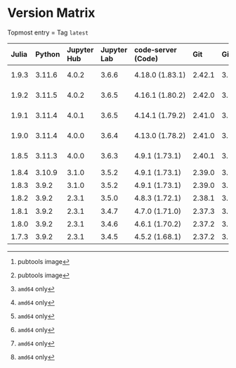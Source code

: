 # Version Matrix

Topmost entry = Tag `latest`

| Julia | Python  | Jupyter Hub | Jupyter Lab | code‑server (Code) | Git    | Git LFS | Pandoc | CTAN date[^1] | Quarto[^1]  | Linux distro |
|:------|:--------|:------------|:------------|:-------------------|:-------|:--------|:-------|:--------------|:------------|:-------------|
| 1.9.3 | 3.11.6  | 4.0.2       | 3.6.6       | 4.18.0 (1.83.1)    | 2.42.1 | 3.4.0   | 3.1.1  | 2023-11-14    | 1.3.450     | Debian 12    |
| 1.9.2 | 3.11.5  | 4.0.2       | 3.6.5       | 4.16.1 (1.80.2)    | 2.42.0 | 3.4.0   | 3.1.1  | 2023-08-24    | 1.3.450     | Debian 12    |
| 1.9.1 | 3.11.4  | 4.0.1       | 3.6.5       | 4.14.1 (1.79.2)    | 2.41.0 | 3.3.0   | 3.1.1  | 2023-07-05    | 1.3.433     | Debian 12    |
| 1.9.0 | 3.11.4  | 4.0.0       | 3.6.4       | 4.13.0 (1.78.2)    | 2.41.0 | 3.3.0   | 3.1.1  | 2023-06-07    | 1.3.361     | Debian 11    |
| 1.8.5 | 3.11.3  | 4.0.0       | 3.6.3       | 4.9.1 (1.73.1)     | 2.40.1 | 3.3.0   | 3.1.1  | 2023-05-07    | 1.3.340     | Debian 11    |
| 1.8.4 | 3.10.9  | 3.1.0       | 3.5.2       | 4.9.1 (1.73.1)     | 2.39.0 | 3.3.0   | 2.19.2 | 2023‑01‑08    | 1.2.313[^2] | Debian 11    |
| 1.8.3 | 3.9.2   | 3.1.0       | 3.5.2       | 4.9.1 (1.73.1)     | 2.39.0 | 3.3.0   | 2.19.2 | 2022‑12‑23    | 1.2.280[^2] | Debian 11    |
| 1.8.2 | 3.9.2   | 2.3.1       | 3.5.0       | 4.8.3 (1.72.1)     | 2.38.1 | 3.2.0   | 2.19.2 | 2022‑11‑14    | 1.2.269[^2] | Debian 11    |
| 1.8.1 | 3.9.2   | 2.3.1       | 3.4.7       | 4.7.0 (1.71.0)     | 2.37.3 | 3.2.0   | 2.19.2 | 2022‑09‑29    | 1.1.251[^2] | Debian 11    |
| 1.8.0 | 3.9.2   | 2.3.1       | 3.4.6       | 4.6.1 (1.70.2)     | 2.37.2 | 3.2.0   | 2.19.2 | 2022‑09‑06    | 1.1.189[^2] | Debian 11    |
| 1.7.3 | 3.9.2   | 2.3.1       | 3.4.5       | 4.5.2 (1.68.1)     | 2.37.2 | 3.2.0   | 2.18   | 2022‑08‑17    | 1.0.38[^2]  | Debian 11    |

[^1]: pubtools image  
[^2]: `amd64` only
